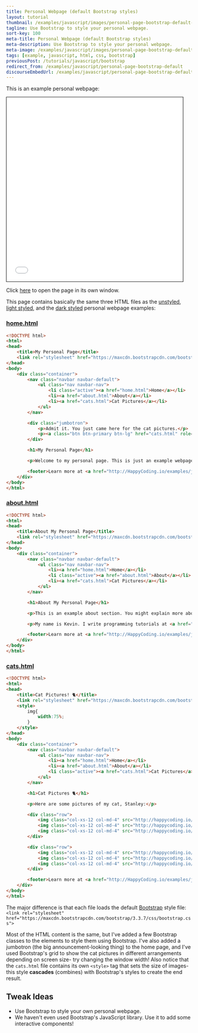 ```yaml
---
title: Personal Webpage (default Bootstrap styles)
layout: tutorial
thumbnail: /examples/javascript/images/personal-page-bootstrap-default-1.png
tagline: Use Bootstrap to style your personal webpage.
sort-key: 100
meta-title: Personal Webpage (default Bootstrap styles)
meta-description: Use Bootstrap to style your personal webpage.
meta-image: /examples/javascript/images/personal-page-bootstrap-default-2.png
tags: [example, javascript, html, css, bootstrap]
previousPost: /tutorials/javascript/bootstrap
redirect_from: /examples/javascript/personal-page-bootstrap-default
discourseEmbedUrl: /examples/javascript/personal-page-bootstrap-default
---
```


This is an example personal webpage:

<iframe src="/examples/javascript/files/personal-page-bootstrap-default/home.html" width="95%" height="500px" style="border: thin solid black;"></iframe>

Click [here](/examples/javascript/files/personal-page-bootstrap-default/home.html) to open the page in its own window.

This page contains basically the same three HTML files as the [unstyled](/examples/html/personal-webpage-unstyled), [light styled](/examples/html/personal-webpage-light-styles), and the [dark styled](/examples/html/personal-webpage-dark-styles) personal webpage examples:

### [home.html](/examples/javascript/files/personal-page-bootstrap-default/home.html)

```html
<!DOCTYPE html>
<html>
<head>
	<title>My Personal Page</title>
	<link rel="stylesheet" href="https://maxcdn.bootstrapcdn.com/bootstrap/3.3.7/css/bootstrap.css">
</head>
<body>
	<div class="container">
		<nav class="navbar navbar-default">
			<ul class="nav navbar-nav">
				<li class="active"><a href="home.html">Home</a></li>
				<li><a href="about.html">About</a></li>
				<li><a href="cats.html">Cat Pictures</a></li>
			</ul>
		</nav>

		<div class="jumbotron">
			<p>Admit it. You just came here for the cat pictures.</p>
			<p><a class="btn btn-primary btn-lg" href="cats.html" role="button">Meow</a></p>
		</div>

		<h1>My Personal Page</h1>

		<p>Welcome to my personal page. This is just an example webpage. It uses Bootstrap!</p>

		<footer>Learn more at <a href="http://HappyCoding.io/examples/javascript/personal-page-bootstrap-default">HappyCoding.io</a>!</footer>
	</div>
</body>
</html>
```

### [about.html](/examples/javascript/files/personal-page-bootstrap-default/about.html)

```html
<!DOCTYPE html>
<html>
<head>
	<title>About My Personal Page</title>
	<link rel="stylesheet" href="https://maxcdn.bootstrapcdn.com/bootstrap/3.3.7/css/bootstrap.css">
</head>
<body>
	<div class="container">
		<nav class="navbar navbar-default">
			<ul class="nav navbar-nav">
				<li><a href="home.html">Home</a></li>
				<li class="active"><a href="about.html">About</a></li>
				<li><a href="cats.html">Cat Pictures</a></li>
			</ul>
		</nav>

		<h1>About My Personal Page</h1>

		<p>This is an example about section. You might explain more about yourself, or the webpage, or give links to other resources.</p>

		<p>My name is Kevin. I write programming tutorials at <a href="http://HappyCoding.io">HappyCoding.io</a>, and I have a cat named Stanley. My favorite color is black, but if that doesn't count then I'll choose green. I also like comic books and playing bikes.</p>

		<footer>Learn more at <a href="http://HappyCoding.io/examples/javascript/personal-page-bootstrap-default">HappyCoding.io</a>!</footer>
	</div>
</body>
</html>
```

### [cats.html](/examples/javascript/files/personal-page-bootstrap-default/cats.html)

```html
<!DOCTYPE html>
<html>
<head>
	<title>Cat Pictures! 🐈</title>
	<link rel="stylesheet" href="https://maxcdn.bootstrapcdn.com/bootstrap/3.3.7/css/bootstrap.css">
	<style>
		img{
			width:75%;
		}
	</style>
</head>
<body>
	<div class="container">
		<nav class="navbar navbar-default">
			<ul class="nav navbar-nav">
				<li><a href="home.html">Home</a></li>
				<li><a href="about.html">About</a></li>
				<li class="active"><a href="cats.html">Cat Pictures</a></li>
			</ul>
		</nav>

		<h1>Cat Pictures 🐈</h1>

		<p>Here are some pictures of my cat, Stanley:</p>

		<div class="row">
			<img class="col-xs-12 col-md-4" src="http://happycoding.io/examples/html/files/images/cat-1.jpg" />
			<img class="col-xs-12 col-md-4" src="http://happycoding.io/examples/html/files/images/cat-2.jpg" />
			<img class="col-xs-12 col-md-4" src="http://happycoding.io/examples/html/files/images/cat-3.jpg" />
		</div>

		<div class="row">
			<img class="col-xs-12 col-md-4" src="http://happycoding.io/examples/html/files/images/cat-4.jpg" />
			<img class="col-xs-12 col-md-4" src="http://happycoding.io/examples/html/files/images/cat-5.jpg" />
			<img class="col-xs-12 col-md-4" src="http://happycoding.io/examples/html/files/images/cat-6.jpg" />
		</div>

		<footer>Learn more at <a href="http://HappyCoding.io/examples/javascript/personal-page-bootstrap-default">HappyCoding.io</a>!</footer>
	</div>
</body>
</html>
```

The major difference is that each file loads the default [Bootstrap](http://getbootstrap.com/) style file: `<link rel="stylesheet" href="https://maxcdn.bootstrapcdn.com/bootstrap/3.3.7/css/bootstrap.css">`

Most of the HTML content is the same, but I've added a few Bootstrap classes to the elements to style them using Bootstrap. I've also added a jumbotron (the big announcement-looking thing) to the home page, and I've used Bootstrap's grid to show the cat pictures in different arrangements depending on screen size- try changing the window width! Also notice that the `cats.html` file contains its own `<style>` tag that sets the size of images- this style **cascades** (combines) with Bootstrap's styles to create the end result.

## Tweak Ideas

- Use Bootstrap to style your own personal webpage.
- We haven't even used Bootstrap's JavaScript library. Use it to add some interactive components!
